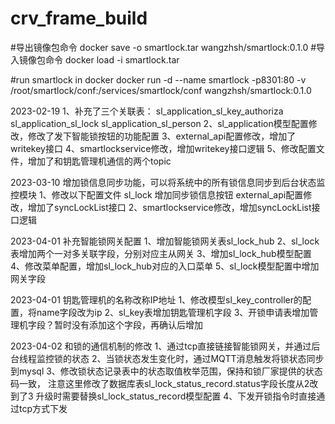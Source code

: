 # crv_frame_build

#导出镜像包命令
docker save -o smartlock.tar wangzhsh/smartlock:0.1.0
#导入镜像包命令
docker load -i smartlock.tar

#run smartlock in docker
docker run -d --name smartlock -p8301:80 -v /root/smartlock/conf:/services/smartlock/conf wangzhsh/smartlock:0.1.0

2023-02-19
1、补充了三个关联表：
    sl_application_sl_key_authoriza
    sl_application_sl_lock
    sl_application_sl_person
2、sl_application模型配置修改，修改了发下智能锁按钮的功能配置
3、external_api配置修改，增加了writekey接口
4、smartlockservice修改，增加writekey接口逻辑
5、修改配置文件，增加了和钥匙管理机通信的两个topic

2023-03-10 增加锁信息同步功能，可以将系统中的所有锁信息同步到后台状态监控模块
1、修改以下配置文件
    sl_lock   增加同步锁信息按钮
    external_api配置修改，增加了syncLockList接口
2、smartlockservice修改，增加syncLockList接口逻辑

2023-04-01 补充智能锁网关配置
1、增加智能锁网关表sl_lock_hub
2、sl_lock表增加两个一对多关联字段，分别对应主从网关
3、增加sl_lock_hub模型配置
4、修改菜单配置，增加sl_lock_hub对应的入口菜单
5、sl_lock模型配置中增加网关字段

2023-04-01 钥匙管理机的名称改称IP地址
1、修改模型sl_key_controller的配置，将name字段改为ip
2、sl_key表增加钥匙管理机字段
3、开锁申请表增加管理机字段？暂时没有添加这个字段，再确认后增加

2023-04-02 和锁的通信机制的修改
1、通过tcp直接链接智能锁网关，并通过后台线程监控锁的状态
2、当锁状态发生变化时，通过MQTT消息触发将锁状态同步到mysql
3、修改锁状态记录表中的状态取值枚举范围，保持和锁厂家提供的状态码一致，
   注意这里修改了数据库表sl_lock_status_record.status字段长度从2改到了3
   升级时需要替换sl_lock_status_record模型配置
4、下发开锁指令时直接通过tcp方式下发
